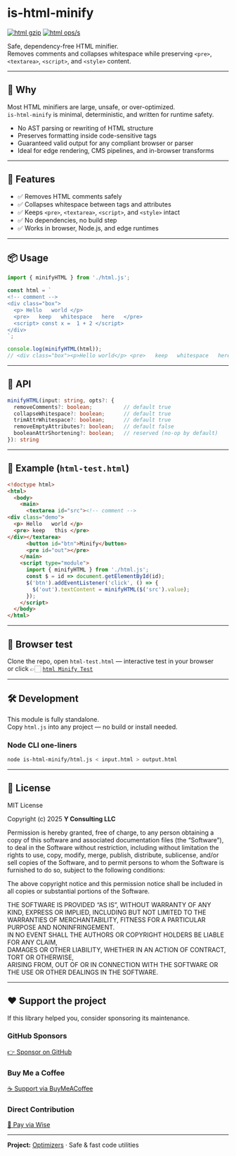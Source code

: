 # is-html-minify

[![html gzip](https://img.shields.io/endpoint?url=https://raw.githubusercontent.com/yvancg/optimizers/main/metrics/html.js.json)](./metrics/html.js.json) 
[![html ops/s](https://img.shields.io/endpoint?url=https://raw.githubusercontent.com/yvancg/optimizers/main/bench/html.json)](./bench/html.json)

Safe, dependency-free HTML minifier.  
Removes comments and collapses whitespace while preserving `<pre>`, `<textarea>`, `<script>`, and `<style>` content.

---

## 🚀 Why

Most HTML minifiers are large, unsafe, or over-optimized.  
`is-html-minify` is minimal, deterministic, and written for runtime safety.

- No AST parsing or rewriting of HTML structure  
- Preserves formatting inside code-sensitive tags  
- Guaranteed valid output for any compliant browser or parser  
- Ideal for edge rendering, CMS pipelines, and in-browser transforms  

---

## 🌟 Features

- ✅ Removes HTML comments safely  
- ✅ Collapses whitespace between tags and attributes  
- ✅ Keeps `<pre>`, `<textarea>`, `<script>`, and `<style>` intact  
- ✅ No dependencies, no build step  
- ✅ Works in browser, Node.js, and edge runtimes  

---

## 📦 Usage

```js
import { minifyHTML } from './html.js';

const html = `
<!-- comment -->
<div class="box">
  <p> Hello   world </p>
  <pre>   keep   whitespace   here   </pre>
  <script> const x =  1 + 2 </script>
</div>
`;

console.log(minifyHTML(html));
// <div class="box"><p>Hello world</p> <pre>   keep   whitespace   here   </pre> <script> const x =  1 + 2 </script></div>
```

---

## 🧠 API

```ts
minifyHTML(input: string, opts?: {
  removeComments?: boolean;          // default true
  collapseWhitespace?: boolean;      // default true
  trimAttrWhitespace?: boolean;      // default true
  removeEmptyAttributes?: boolean;   // default false
  booleanAttrShortening?: boolean;   // reserved (no-op by default)
}): string
```

---

## 🧪 Example (`html-test.html`)

```html
<!doctype html>
<html>
  <body>
    <main>
      <textarea id="src"><!-- comment -->
<div class="demo">
  <p> Hello   world </p>
  <pre> keep   this </pre>
</div></textarea>
      <button id="btn">Minify</button>
      <pre id="out"></pre>
    </main>
    <script type="module">
      import { minifyHTML } from './html.js';
      const $ = id => document.getElementById(id);
      $('btn').addEventListener('click', () => {
        $('out').textContent = minifyHTML($('src').value);
      });
    </script>
  </body>
</html>
```

---

## 🧪 Browser test

Clone the repo, open `html-test.html` — interactive test in your browser  
or click 👉🏻 
[`html Minify Test`](https://yvancg.github.io/optimizers/is-html-minify/html-test.html)  

---

## 🛠 Development

This module is fully standalone.  
Copy `html.js` into any project — no build or install needed.

### Node CLI one-liners

```bash
node is-html-minify/html.js < input.html > output.html
```

---

## 🪪 License

MIT License  

Copyright (c) 2025 **Y Consulting LLC**

Permission is hereby granted, free of charge, to any person obtaining a copy
of this software and associated documentation files (the “Software”), to deal
in the Software without restriction, including without limitation the rights
to use, copy, modify, merge, publish, distribute, sublicense, and/or sell
copies of the Software, and to permit persons to whom the Software is
furnished to do so, subject to the following conditions:

The above copyright notice and this permission notice shall be included in
all copies or substantial portions of the Software.

THE SOFTWARE IS PROVIDED “AS IS”, WITHOUT WARRANTY OF ANY KIND, EXPRESS OR
IMPLIED, INCLUDING BUT NOT LIMITED TO THE WARRANTIES OF MERCHANTABILITY,
FITNESS FOR A PARTICULAR PURPOSE AND NONINFRINGEMENT.  
IN NO EVENT SHALL THE AUTHORS OR COPYRIGHT HOLDERS BE LIABLE FOR ANY CLAIM,  
DAMAGES OR OTHER LIABILITY, WHETHER IN AN ACTION OF CONTRACT, TORT OR OTHERWISE,  
ARISING FROM, OUT OF OR IN CONNECTION WITH THE SOFTWARE OR THE USE OR OTHER DEALINGS IN THE SOFTWARE.

---

## ❤️ Support the project

If this library helped you, consider sponsoring its maintenance.

### GitHub Sponsors  
[👉 Sponsor on GitHub](https://github.com/sponsors/yvancg)

### Buy Me a Coffee  
[☕ Support via BuyMeACoffee](https://buymeacoffee.com/yconsulting)

### Direct Contribution  
[💸 Pay via Wise](https://wise.com/pay/me/yvanc7)

---

**Project:** [Optimizers](https://github.com/Yvancg/optimizers) · Safe & fast code utilities
